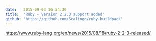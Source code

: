 ```yaml
---
date:	2015-09-03 16:54:30
title:	'Ruby - Version 2.2.3 support added'
github: 'https://github.com/Scalingo/ruby-buildpack'
---
```


https://www.ruby-lang.org/en/news/2015/08/18/ruby-2-2-3-released/
